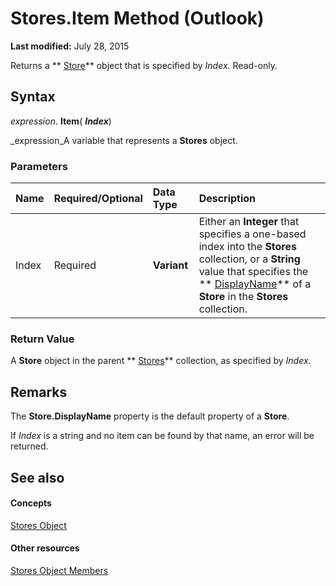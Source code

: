 
# Stores.Item Method (Outlook)

 **Last modified:** July 28, 2015

Returns a  ** [Store](1eb22fe9-8849-7476-5388-2515b48591b9.md)** object that is specified by _Index_. Read-only.

## Syntax

 _expression_. **Item**( **_Index_**)

 _expression_A variable that represents a  **Stores** object.


### Parameters



|**Name**|**Required/Optional**|**Data Type**|**Description**|
|:-----|:-----|:-----|:-----|
|Index|Required| **Variant**|Either an  **Integer** that specifies a one-based index into the **Stores** collection, or a **String** value that specifies the ** [DisplayName](785ec583-3553-6002-41b6-d0c6d0028b5a.md)** of a **Store** in the **Stores** collection.|

### Return Value

A  **Store** object in the parent ** [Stores](8915a8e4-9c22-21d5-c492-051d393ce5f7.md)** collection, as specified by _Index_.


## Remarks

The  **Store.DisplayName** property is the default property of a **Store**.

If  _Index_ is a string and no item can be found by that name, an error will be returned.


## See also


#### Concepts


 [Stores Object](8915a8e4-9c22-21d5-c492-051d393ce5f7.md)
#### Other resources


 [Stores Object Members](f3fec99a-54b2-c13e-d96a-c8c5e2429f99.md)
